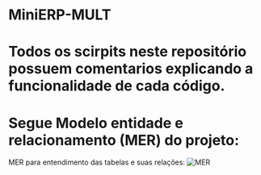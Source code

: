 # MiniERP-MULT

Todos os scirpits neste repositório possuem comentarios explicando a funcionalidade de cada código. 
=======
Segue Modelo entidade e relacionamento (MER) do projeto:
=======
MER para entendimento das tabelas e suas relações:
![MER](https://user-images.githubusercontent.com/58272979/177070617-f5f99b3a-2e56-4124-b2e8-d9c6c3ded215.png)
